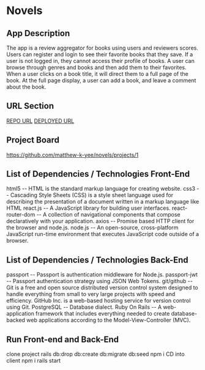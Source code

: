 # Novels

## App Description
The app is a review aggregator for books using users and reviewers scores.
Users can register and login to see their favorite books that they save. If a user is not logged in, they cannot access their profile of books. A user can browse through genres and books and then add them to their favorites. When a user clicks on a book title, it will direct them to a full page of the book. At the full page display, a user can add a book, and leave a comment about the book.  

## URL Section
[REPO URL](https://github.com/matthew-k-yee/novels)
[DEPLOYED URL](https://pure-crag-54635.herokuapp.com/)


## Project Board
https://github.com/matthew-k-yee/novels/projects/1

## List of Dependencies / Technologies Front-End
html5 -- HTML is the standard markup language for creating website.
css3 -- Cascading Style Sheets (CSS) is a style sheet language used for describing the presentation of a document written in a markup language like HTML
react.js -- A JavaScript library for building user interfaces.
react-router-dom -- A collection of navigational components that compose declaratively with your application.
axios -- Promise based HTTP client for the browser and node.js.
node.js -- An open-source, cross-platform JavaScript run-time environment that executes JavaScript code outside of a browser.

## List of Dependencies / Technologies Back-End  
passport -- Passport is authentication middleware for Node.js.
passport-jwt -- Passport authentication strategy using JSON Web Tokens.
git/github -- Git is a free and open source distributed version control system designed to handle everything from small to very large projects with speed and efficiency. GitHub Inc. is a web-based hosting service for version control using Git.
PostgreSQL -- Database dialect.
Ruby On Rails -- A web-application framework that includes everything needed to create database-backed web applications according to the Model-View-Controller (MVC).

## Run Front-end and Back-End
clone project
rails db:drop db:create db:migrate db:seed
npm i
CD into client
npm i
rails start
